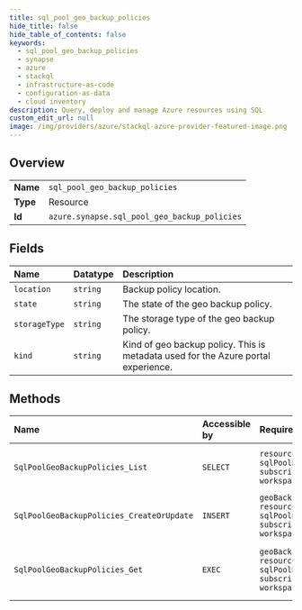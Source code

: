 ```yaml
---
title: sql_pool_geo_backup_policies
hide_title: false
hide_table_of_contents: false
keywords:
  - sql_pool_geo_backup_policies
  - synapse
  - azure    
  - stackql
  - infrastructure-as-code
  - configuration-as-data
  - cloud inventory
description: Query, deploy and manage Azure resources using SQL
custom_edit_url: null
image: /img/providers/azure/stackql-azure-provider-featured-image.png
---
```

  
    

## Overview
<table><tbody>
<tr><td><b>Name</b></td><td><code>sql_pool_geo_backup_policies</code></td></tr>
<tr><td><b>Type</b></td><td>Resource</td></tr>
<tr><td><b>Id</b></td><td><code>azure.synapse.sql_pool_geo_backup_policies</code></td></tr>
</tbody></table>

## Fields
| Name | Datatype | Description |
|:-----|:---------|:------------|
| `location` | `string` | Backup policy location. |
| `state` | `string` | The state of the geo backup policy. |
| `storageType` | `string` | The storage type of the geo backup policy. |
| `kind` | `string` | Kind of geo backup policy.  This is metadata used for the Azure portal experience. |
## Methods
| Name | Accessible by | Required Params | Description |
|:-----|:--------------|:----------------|:------------|
| `SqlPoolGeoBackupPolicies_List` | `SELECT` | `resourceGroupName, sqlPoolName, subscriptionId, workspaceName` | Get list of SQL pool geo backup policies |
| `SqlPoolGeoBackupPolicies_CreateOrUpdate` | `INSERT` | `geoBackupPolicyName, resourceGroupName, sqlPoolName, subscriptionId, workspaceName` | Updates a SQL Pool geo backup policy. |
| `SqlPoolGeoBackupPolicies_Get` | `EXEC` | `geoBackupPolicyName, resourceGroupName, sqlPoolName, subscriptionId, workspaceName` | Get the specified SQL pool geo backup policy |

